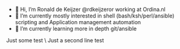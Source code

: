 - 👋 Hi, I’m Ronald de Keijzer @rdkeijzeror working at Ordina.nl  
- 👀 I’m currently mostly interested in shell (bash/ksh/perl/ansible) scripting and Application management automation 
- 🌱 I’m currently learning more in depth git/ansible 

<!---
- 💞️ I’m looking to collaborate on ...
- 📫 How to reach me ...
rdkeijzeror/rdkeijzeror is a ✨ special ✨ repository because its `README.md` (this file) appears on your GitHub profile.
You can click the Preview link to take a look at your changes.
--->

Just some test \\
Just a second line test
